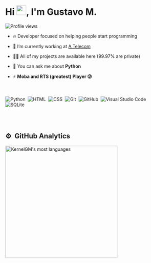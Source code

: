 
<h1 align="left">Hi <img src="https://raw.githubusercontent.com/kaueMarques/kaueMarques/master/hi.gif" width="30px">, I'm Gustavo M.</h1>
<p align="left"> <img src="https://komarev.com/ghpvc/?username=kernelgm&color=blue" alt="Profile views" /> </p>

- 🔥 Developer focused on helping people start programming 

- 🔭 I’m currently working at [A.Telecom](http://www.atelecom.com.br/)

- 👨‍💻 All of my projects are available here (99.97% are private)

- 💬 You can ask me about **Python**

- ⚡ **Moba and RTS (greatest) Player 😜**

<br><br>
![Python](https://img.shields.io/badge/-Python-05122A?style=flat&logo=Python)&nbsp;
![HTML](https://img.shields.io/badge/-HTML-05122A?style=flat&logo=HTML5)&nbsp;
![CSS](https://img.shields.io/badge/-CSS-05122A?style=flat&logo=CSS3&logoColor=1572B6)&nbsp;
![Git](https://img.shields.io/badge/-Git-05122A?style=flat&logo=git)&nbsp;
![GitHub](https://img.shields.io/badge/-GitHub-05122A?style=flat&logo=github)&nbsp;
![Visual Studio Code](https://img.shields.io/badge/-Visual%20Studio%20Code-05122A?style=flat&logo=visual-studio-code&logoColor=007ACC)&nbsp;
![SQLite](https://img.shields.io/badge/-SQLite-05122A?style=flat&logo=sqlite)&nbsp;

<br><br>

## ⚙️ &nbsp;GitHub Analytics

<p align="left">
<img width="350em" src="https://github-readme-stats.vercel.app/api/top-langs/?username=kernelgm&theme=vision-friendly-dark" alt="KernelGM's most languages"/>
</p>

<br><br>
